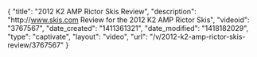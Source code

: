 {
    "title": "2012 K2 AMP Rictor Skis Review",
    "description": "http:\/\/www.skis.com Review for the 2012 K2 AMP Rictor Skis",
    "videoid": "3767567",
    "date_created": "1411361321",
    "date_modified": "1418182029",
    "type": "captivate",
    "layout": "video",
    "url": "\/v\/2012-k2-amp-rictor-skis-review\/3767567"
}